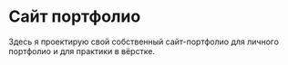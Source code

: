 # Сайт портфолио

Здесь я проектирую свой собственный сайт-портфолио для личного портфолио и для практики в вёрстке.
